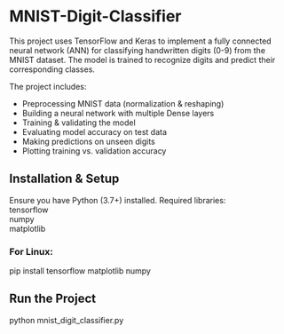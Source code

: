 # MNIST-Digit-Classifier
This project uses TensorFlow and Keras to implement a fully connected neural network (ANN) for classifying handwritten digits (0-9) from the MNIST dataset. The model is trained to recognize digits and predict their corresponding classes.

The project includes:
* Preprocessing MNIST data (normalization & reshaping)
* Building a neural network with multiple Dense layers
* Training & validating the model
* Evaluating model accuracy on test data
* Making predictions on unseen digits
* Plotting training vs. validation accuracy

## Installation & Setup
Ensure you have Python (3.7+) installed. Required libraries:<br/>
tensorflow<br/>
numpy<br/>
matplotlib<br/>

### For Linux:
pip install tensorflow matplotlib numpy

## Run the Project
python mnist_digit_classifier.py

